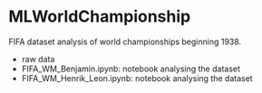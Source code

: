 # MLWorldChampionship
FIFA dataset analysis of world championships beginning 1938. 

- raw data
- FIFA_WM_Benjamin.ipynb: notebook analysing the dataset
- FIFA_WM_Henrik_Leon.ipynb: notebook analysing the dataset
